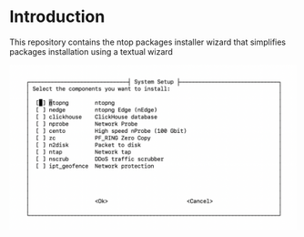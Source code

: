 # Introduction
This repository contains the ntop packages installer wizard that simplifies packages installation using a textual wizard

![alt text](wizard.png)
